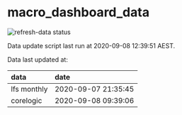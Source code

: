 
<!-- README.md is generated from README.Rmd. Please edit that file -->

# macro\_dashboard\_data

<!-- badges: start -->

![refresh-data
status](https://github.com/MattCowgill/macro_dashboard_data/workflows/refresh-data/badge.svg)
<!-- badges: end -->

Data update script last run at 2020-09-08 12:39:51 AEST.

Data last updated at:

| data        | date                |
| :---------- | :------------------ |
| lfs monthly | 2020-09-07 21:35:45 |
| corelogic   | 2020-09-08 09:39:06 |
